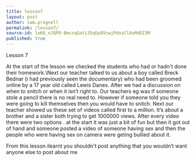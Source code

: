 ```yaml
---
title: lesson7
layout: post
author: sam.pragnell
permalink: /lesson7/
source-id: 1xK6_nJQP0-BmcsqGati35qUy8VswjPdozClAoMdOI5M
published: true
---
```

Lesson 7

At the start of the lesson we checked the students who had or hadn't done their homework.\Next our teacher talked to us about a boy called Breck Bednar (i had previously seen the documentary) who had been groomed online by a 17 year old called Lewis Danes. After we had a discussion on when to snitch or when it isn’t right to. Our teachers eg was if someone stole a pencil there is no real need to. However if someone told you they were going to kill themselves then you would have to snitch. Next our teacher showed us these set of videos called first to a million. It’s about a brother and a sister both trying to get 1000000 views. After every video there were two options . at the start it was just a bit of fun but then it got out of hand and someone posted a video of someone having sex and then the people who were having sex on camera were geting bullied about it.

From this lesson ilearnt you shouldn't post anything that you wouldn’t want anyone else to post about me

